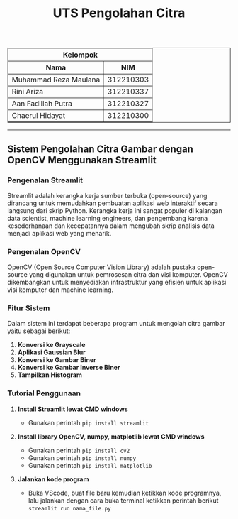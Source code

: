 <h1><p align="center">UTS Pengolahan Citra</h1><br>

 <table border="1">
  <tr>
    <th colspan="2">Kelompok</th>
  </tr>
 	<tr>
 		<th> Nama </th>
 		<th> NIM </th>
 	</tr>
 	<tr>
 		<td> Muhammad Reza Maulana</td>
 		<td> 312210303</td>
 	</tr>
  <tr>
 		<td> Rini Ariza</td>
 		<td> 312210337</td>
 	</tr>
  <tr>
 		<td> Aan Fadillah Putra</td>
 		<td> 312210327</td>
 	</tr>
   	<tr>
 		<td> Chaerul Hidayat</td>
 		<td> 312210300</td>
 	</tr>
 </table>

---

## Sistem Pengolahan Citra Gambar dengan OpenCV Menggunakan Streamlit

### Pengenalan Streamlit
Streamlit adalah kerangka kerja sumber terbuka (open-source) yang dirancang untuk memudahkan pembuatan aplikasi web interaktif secara langsung dari skrip Python. Kerangka kerja ini sangat populer di kalangan data scientist, machine learning engineers, dan pengembang karena kesederhanaan dan kecepatannya dalam mengubah skrip analisis data menjadi aplikasi web yang menarik.

### Pengenalan OpenCV
OpenCV (Open Source Computer Vision Library) adalah pustaka open-source yang digunakan untuk pemrosesan citra dan visi komputer. OpenCV dikembangkan untuk menyediakan infrastruktur yang efisien untuk aplikasi visi komputer dan machine learning.

### Fitur Sistem
Dalam sistem ini terdapat beberapa program untuk mengolah citra gambar yaitu sebagai berikut:
1. **Konversi ke Grayscale**
2. **Aplikasi Gaussian Blur**
3. **Konversi ke Gambar Biner**
4. **Konversi ke Gambar Inverse Biner**
5. **Tampilkan Histogram**

### Tutorial Penggunaan 
1. **Install Streamlit lewat CMD windows**
   - Gunakan perintah `pip install streamlit`

2. **Install library OpenCV, numpy, matplotlib lewat CMD windows**
   - Gunakan perintah `pip install cv2`
   - Gunakan perintah `pip install numpy`
   - Gunakan perintah `pip install matplotlib`

3. **Jalankan kode program**
   - Buka VScode, buat file baru kemudian ketikkan kode programnya, lalu jalankan dengan cara buka terminal ketikkan perintah berikut `streamlit run nama_file.py`

